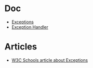 # Doc
* [Exceptions](http://php.net/manual/en/language.exceptions.php)
* [Exception Handler](http://php.net/manual/en/function.set-exception-handler.php)

# Articles
* [W3C Schools article about Exceptions](http://www.w3schools.com/php/php_exception.asp)